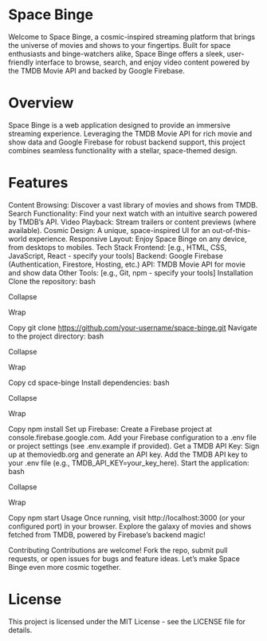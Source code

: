 # Space Binge

Welcome to Space Binge, a cosmic-inspired streaming platform that brings the universe of movies and shows to your fingertips. Built for space enthusiasts and binge-watchers alike, Space Binge offers a sleek, user-friendly interface to browse, search, and enjoy video content powered by the TMDB Movie API and backed by Google Firebase.

# Overview

Space Binge is a web application designed to provide an immersive streaming experience. Leveraging the TMDB Movie API for rich movie and show data and Google Firebase for robust backend support, this project combines seamless functionality with a stellar, space-themed design.

# Features

Content Browsing: Discover a vast library of movies and shows from TMDB.
Search Functionality: Find your next watch with an intuitive search powered by TMDB’s API.
Video Playback: Stream trailers or content previews (where available).
Cosmic Design: A unique, space-inspired UI for an out-of-this-world experience.
Responsive Layout: Enjoy Space Binge on any device, from desktops to mobiles.
Tech Stack
Frontend: [e.g., HTML, CSS, JavaScript, React - specify your tools]
Backend: Google Firebase (Authentication, Firestore, Hosting, etc.)
API: TMDB Movie API for movie and show data
Other Tools: [e.g., Git, npm - specify your tools]
Installation
Clone the repository:
bash

Collapse

Wrap

Copy
git clone https://github.com/your-username/space-binge.git
Navigate to the project directory:
bash

Collapse

Wrap

Copy
cd space-binge
Install dependencies:
bash

Collapse

Wrap

Copy
npm install
Set up Firebase:
Create a Firebase project at console.firebase.google.com.
Add your Firebase configuration to a .env file or project settings (see .env.example if provided).
Get a TMDB API Key:
Sign up at themoviedb.org and generate an API key.
Add the TMDB API key to your .env file (e.g., TMDB_API_KEY=your_key_here).
Start the application:
bash

Collapse

Wrap

Copy
npm start
Usage
Once running, visit http://localhost:3000 (or your configured port) in your browser. Explore the galaxy of movies and shows fetched from TMDB, powered by Firebase’s backend magic!

Contributing
Contributions are welcome! Fork the repo, submit pull requests, or open issues for bugs and feature ideas. Let’s make Space Binge even more cosmic together.

# License

This project is licensed under the MIT License - see the LICENSE file for details.
